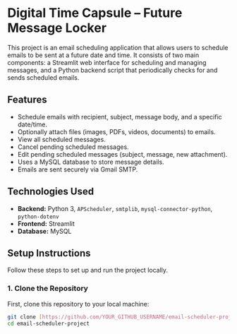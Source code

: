 # Digital Time Capsule – Future Message Locker

This project is an email scheduling application that allows users to schedule emails to be sent at a future date and time. It consists of two main components: a Streamlit web interface for scheduling and managing messages, and a Python backend script that periodically checks for and sends scheduled emails.

## Features

* Schedule emails with recipient, subject, message body, and a specific date/time.
* Optionally attach files (images, PDFs, videos, documents) to emails.
* View all scheduled messages.
* Cancel pending scheduled messages.
* Edit pending scheduled messages (subject, message, new attachment).
* Uses a MySQL database to store message details.
* Emails are sent securely via Gmail SMTP.

## Technologies Used

* **Backend:** Python 3, `APScheduler`, `smtplib`, `mysql-connector-python`, `python-dotenv`
* **Frontend:** Streamlit
* **Database:** MySQL

## Setup Instructions

Follow these steps to set up and run the project locally.

### 1. Clone the Repository

First, clone this repository to your local machine:
```bash
git clone [https://github.com/YOUR_GITHUB_USERNAME/email-scheduler-project.git](https://github.com/YOUR_GITHUB_USERNAME/email-scheduler-project.git)
cd email-scheduler-project